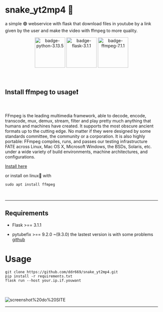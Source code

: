 # snake_yt2mp4 🐍
a simple 🟢 webservice with flask that download files in youtube by a link given by the user and make the video with ffmpeg to more quality.
<br>
<div align="center">
  <img src="https://img.shields.io/badge/python-3.13.5-blue" alt="badge-python-3.13.5" width="100" height="100"/>
  <img src="https://img.shields.io/badge/flask-3.1.1-green" alt="badge-flask-3.1.1" width="100" height="100"/>
  <img src="https://img.shields.io/badge/ffmpeg-7.1.1-red" alt="badge-ffmpeg-7.1.1" width="100" height="100"/>
</div>
<br><br>



## Install ffmpeg to usage❗

<br>

FFmpeg is the leading multimedia framework, able to decode, encode, transcode, mux, demux, stream, filter and play pretty much anything that humans and machines have created. It supports the most obscure ancient formats up to the cutting edge. No matter if they were designed by some standards committee, the community or a corporation. It is also highly portable: FFmpeg compiles, runs, and passes our testing infrastructure FATE across Linux, Mac OS X, Microsoft Windows, the BSDs, Solaris, etc. under a wide variety of build environments, machine architectures, and configurations.


[Install here](https://ffmpeg.org/download.html) 
<br>

or install on linux🐧 with <br>

``` sudo apt install ffmpeg ```

<br>

--- 

## Requirements 

- Flask >== 3.1.1
  
- pytubefix >== 9.2.0 ~(9.3.0) the lastest version is with some problems [github](https://github.com/JuanBindez/pytubefix)

# Usage

```git clone https://github.com/ddr669/snake_yt2mp4.git```
<br>
```pip install -r requirements.txt```
<br>
```flask run --host your.ip.if.youwant```

<br><br>
<img src="screenshot.png" alt="screenshot%20do%20SITE" align="center"/>

---
